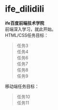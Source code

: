 # ife_dilidili
**ife百度前端技术学院**  
前端深入学习，就此开始。  
HTML/CSS任务目标：  
>任务3  
>任务4  
>任务6  
>任务7  
>任务8  
>任务9  

移动端任务目标：  
>任务10  
>任务11  

